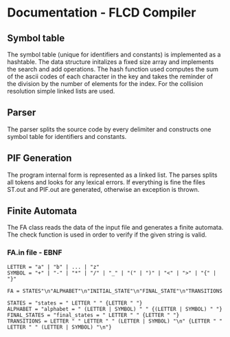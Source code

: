 # Documentation - FLCD Compiler

## Symbol table
The symbol table (unique for identifiers and constants) is implemented as a hashtable. The data structure initalizes a fixed size array and implements the search and add operations. The hash function used computes the sum of the ascii codes of each character in the key and takes the reminder of the division by the number of elements for the index. For the collision resolution simple linked lists are used.

## Parser
The parser splits the source code by every delimiter and constructs one symbol table for identifiers and constants.

## PIF Generation
The program internal form is represented as a linked list. The parses splits all tokens and looks for any lexical errors. If everything is fine the files ST.out and PIF.out are generated, otherwise an exception is thrown.

## Finite Automata
The FA class reads the data of the input file and generates a finite automata. The check function is used in order to verify if the given string is valid.

### FA.in file - EBNF
```
LETTER = "a" | "b" | ... | "z"
SYMBOL = "+" | "-" | "*" | "/" | "_" | "(" | ")" | "<" | ">" | "{" | "}"

FA = STATES"\n"ALPHABET"\n"INITIAL_STATE"\n"FINAL_STATE"\n"TRANSITIONS

STATES = "states = " LETTER " " {LETTER " "}
ALPHABET = "alphabet = " (LETTER | SYMBOL) " " {(LETTER | SYMBOL) " "}
FINAL_STATES = "final_states = " LETTER " " {LETTER " "}
TRANSITIONS = LETTER " " LETTER " " (LETTER | SYMBOL) "\n" {LETTER " " LETTER " " (LETTER | SYMBOL) "\n"}
```